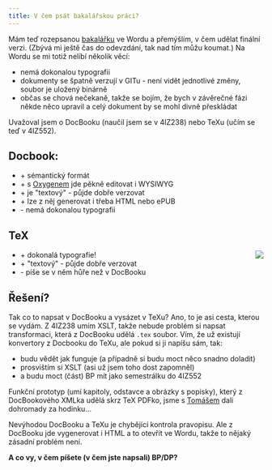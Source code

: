 ```yaml
---
title: V čem psát bakalářskou práci?
---
```


Mám teď rozepsanou [bakalářku](https://isis.vse.cz/student/zobraz_zp.pl?verejny=1;studium=103424) ve Wordu a přemýšlím, v čem udělat finální verzi. (Zbývá mi ještě čas do odevzdání, tak nad tím můžu koumat.) Na Wordu se mi totiž nelíbí několik věcí:

- nemá dokonalou typografii
- dokumenty se špatně verzují v GITu - není vidět jednotlivé změny, soubor je uložený binárně
- občas se chová nečekaně, takže se bojím, že bych v závěrečné fázi někde něco upravil a celý dokument by se mohl divně přeskládat

Uvažoval jsem o DocBooku (naučil jsem se v 4IZ238) nebo TeXu (učím se teď v 4IZ552).

Docbook:
-------
- \+ sémantický formát
- \+ s [Oxygenem](http://www.oxygenxml.com/) jde pěkně editovat i WYSIWYG
- \+ je "textový" - půjde dobře verzovat
- \+ lze z něj generovat i třeba HTML nebo ePUB
- \- nemá dokonalou typografii


TeX 
----
<img src="/data/2012/2012-03-12-v-cem-psat-bakalarskou-praci/TeX.png" style="float:right;"/>

- \+ dokonalá typografie!
- \+ "textový" - půjde dobře verzovat
- \- píše se v něm hůře než v DocBooku


Řešení?
--------
Tak co to napsat v DocBooku a vysázet v TeXu? Ano, to je asi cesta, kterou se vydám. Z 4IZ238 umím XSLT, takže nebude problém si napsat transformaci, která z DocBooku udělá `.tex` soubor. Vím, že už existují konvertory z Docbooku do TeXu, ale pokud si ji napíšu sám, tak:

- budu vědět jak funguje (a případně si budu moct něco snadno doladit)
- prosvištím si XSLT (asi už jsem toho dost zapomněl)
- a budu moct (část) BP mít jako semestrálku do 4IZ552

Funkční prototyp (umí kapitoly, odstavce a obrázky s popisky), který z DocBookového XMLka udělá skrz TeX PDFko, jsme s [Tomášem](https://www.tomasfejfar.cz/) dali dohromady za hodinku...

Nevýhodou DocBooku a TeXu je chybějící kontrola pravopisu. Ale z DocBooku jde vygenerovat i HTML a to otevřít ve Wordu, takže to nějaký zásadní problém není.


**A co vy, v čem píšete (v čem jste napsali) BP/DP?**
